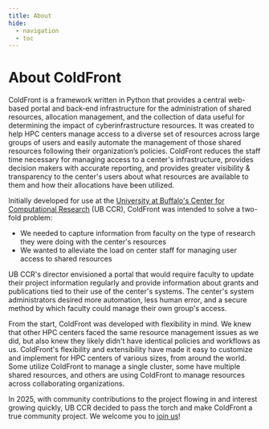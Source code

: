 ```yaml
---
title: About
hide:
  - navigation
  - toc
---
```


# About ColdFront

ColdFront is a framework written in Python that provides a central web-based portal and back-end infrastructure for the administration of shared resources, allocation management, and the collection of data useful for determining the impact of cyberinfrastructure resources. It was created to help HPC centers manage access to a diverse set of resources across large groups of users and easily automate the management of those shared resources following their organization’s policies.  ColdFront reduces the staff time necessary for managing access to a center's infrastructure, provides decision makers with accurate reporting, and provides greater visibility & transparency to the center's users about what resources are available to them and how their allocations have been utilized.  

Initially developed for use at the [University at Buffalo's Center for Computational Research](https://buffalo.edu/ccr) (UB CCR), ColdFront was intended to solve a two-fold problem:  

  - We needed to capture information from faculty on the type of research they were doing with the center's resources  
  - We wanted to alleviate the load on center staff for managing user access to shared resources    

UB CCR's director envisioned a portal that would require faculty to update their project information regularly and provide information about grants and publications tied to their use of the center's systems.  The center's system administrators desired more automation, less human error, and a secure method by which faculty could manage their own group's access. 

From the start, ColdFront was developed with flexibility in mind.  We knew that other HPC centers faced the same resource management issues as we did, but also knew they likely didn't have identical policies and workflows as us.  ColdFront's flexibility and extensibility have made it easy to customize and implement for HPC centers of various sizes, from around the world.  Some utilize ColdFront to manage a single cluster, some have multiple shared resources, and others are using ColdFront to manage resources across collaborating organizations.

In 2025, with community contributions to the project flowing in and interest growing quickly, UB CCR decided to pass the torch and make ColdFront a true community project.  We welcome you to [join us](community.md)!
